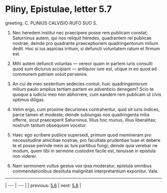 # Pliny, Epistulae, letter 5.7

greeting. C. PLINIUS CALVISIO RUFO SUO S.



1. Nec heredem institui nec praecipere posse rem publicam constat; Saturninus autem, qui nos reliquit heredes, quadrantem rei publicae nostrae, deinde pro quadrante praeceptionem quadringentorum milium dedit. Hoc si ius aspicias irritum, si defuncti voluntatem ratum et firmum est.



2. Mihi autem defuncti voluntas — vereor quam in partem iuris consulti quod sum dicturus accipiant — antiquior iure est, utique in eo quod ad communem patriam voluit pervenire.



3. An cui de meo sestertium sedecies contuli, huic quadringentorum milium paulo amplius tertiam partem ex adventicio denegem? Scio te quoque a iudicio meo non abhorrere, cum eandem rem publicam ut civis optimus diligas.



4. Velim ergo, cum proxime decuriones contrahentur, quid sit iuris indices, parce tamen et modeste; deinde subiungas nos quadringenta milia offerre, sicut praeceperit Saturninus. Illius hoc munus, illius liberalitas; nostrum tantum obsequium vocetur.



5. Haec ego scribere publice supersedi, primum quod memineram pro necessitudine amicitiae nostrae, pro facultate prudentiae tuae et debere te et posse perinde meis ac tuis partibus fungi; deinde quia verebar ne modum, quem tibi in sermone custodire facile est, tenuisse in epistula non viderer.



6. Nam sermonem vultus gestus vox ipsa moderatur, epistula omnibus commendationibus destituta malignitati interpretantium exponitur. Vale.



---

| --- | --- |
| previous: [5.6](../5.6/) | next: [5.8](../5.8/) |